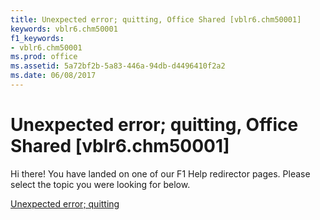 ```yaml
---
title: Unexpected error; quitting, Office Shared [vblr6.chm50001]
keywords: vblr6.chm50001
f1_keywords:
- vblr6.chm50001
ms.prod: office
ms.assetid: 5a72bf2b-5a83-446a-94db-d4496410f2a2
ms.date: 06/08/2017
---
```



# Unexpected error; quitting, Office Shared [vblr6.chm50001]

Hi there! You have landed on one of our F1 Help redirector pages. Please select the topic you were looking for below.

[Unexpected error; quitting](http://msdn.microsoft.com/library/2f82b216-8afe-da33-42fa-e40357fceee6%28Office.15%29.aspx)

